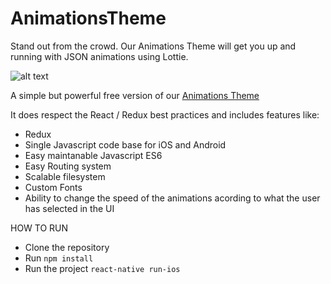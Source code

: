 # AnimationsTheme
Stand out from the crowd. Our Animations Theme will get you up and running with JSON animations using Lottie.

![alt text](https://github.com/ReactCentral/AnimationsTheme/blob/master/gifs/presentation.gif "Final Product")

A simple but powerful free version of our [Animations Theme](http://animations.reactcentral.com/)

It does respect the React / Redux best practices and includes features like:

* Redux
* Single Javascript code base for iOS and Android
* Easy maintanable Javascript ES6
* Easy Routing system
* Scalable filesystem
* Custom Fonts
* Ability to change the speed of the animations acording to what the user has selected in the UI

HOW TO RUN

* Clone the repository
* Run ```npm install```
* Run the project ```react-native run-ios```
